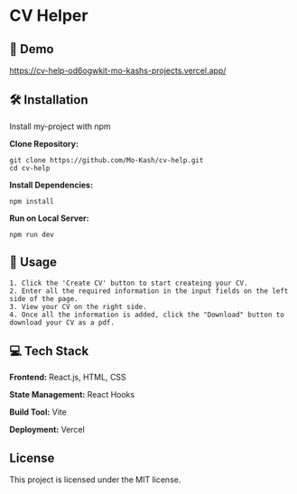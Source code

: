 
# CV Helper




## 🚀 Demo

https://cv-help-od6ogwkit-mo-kashs-projects.vercel.app/
## 🛠️ Installation

Install my-project with npm

**Clone Repository:**
```
git clone https://github.com/Mo-Kash/cv-help.git
cd cv-help
```
**Install Dependencies:**
```
npm install
```

**Run on Local Server:**
```
npm run dev
```
    
## 🧐 Usage

    1. Click the 'Create CV' button to start createing your CV.
    2. Enter all the required information in the input fields on the left side of the page.
    3. View your CV on the right side.
    4. Once all the information is added, click the "Download" button to download your CV as a pdf.


## 💻 Tech Stack

**Frontend:**  React.js, HTML, CSS

**State Management:** React Hooks

**Build Tool:** Vite

**Deployment:** Vercel


## License

This project is licensed under the MIT license. 
